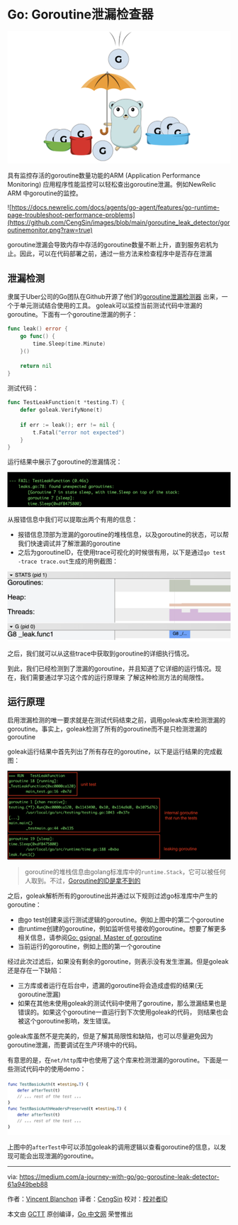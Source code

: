 # Go: Goroutine泄漏检查器

![Illustration created for “A Journey With Go”, made from the original Go Gopher, created by Renee French.](https://github.com/CengSin/images/blob/main/goroutine_leak_detector/header_img.png?raw=true?raw=true)

具有监控存活的goroutine数量功能的ARM (Application Performance Monitoring)
应用程序性能监控可以轻松查出goroutine泄漏。例如NewRelic ARM 中goroutine的监控。

![https://docs.newrelic.com/docs/agents/go-agent/features/go-runtime-page-troubleshoot-performance-problems](https://github.com/CengSin/images/blob/main/goroutine_leak_detector/goroutinemonitor.png?raw=true)

goroutine泄漏会导致内存中存活的goroutine数量不断上升，直到服务宕机为止。因此，可以在代码部署之前，通过一些方法来检查程序中是否存在泄漏

## 泄漏检测

隶属于Uber公司的Go团队在Github开源了他们的[goroutine泄漏检测器](https://github.com/uber-go/goleak) 出来，一个于单元测试结合使用的工具。
goleak可以监控当前测试代码中泄漏的goroutine。下面有一个goroutine泄漏的例子：

```go
func leak() error {
	go func() {
		time.Sleep(time.Minute)
	}()

	return nil
}
```

测试代码：

```go
func TestLeakFunction(t *testing.T) {
	defer goleak.VerifyNone(t)

	if err := leak(); err != nil {
		t.Fatal("error not expected")
	}
}
```

运行结果中展示了goroutine的泄漏情况：

![](https://github.com/CengSin/images/blob/main/goroutine_leak_detector/testcode_1.png?raw=true)

从报错信息中我们可以提取出两个有用的信息：

- 报错信息顶部为泄漏的goroutine的堆栈信息，以及goroutine的状态，可以帮我们快速调试并了解泄漏的goroutine
- 之后为goroutineID，在使用trace可视化的时候很有用，以下是通过`go test -trace trace.out`生成的用例截图：

![](https://github.com/CengSin/images/blob/main/goroutine_leak_detector/trace_example.png?raw=true)

之后，我们就可以从这些trace中获取到goroutine的详细执行情况。

到此，我们已经检测到了泄漏的goroutine，并且知道了它详细的运行情况。现在，我们需要通过学习这个库的运行原理来
了解这种检测方法的局限性。

## 运行原理

启用泄漏检测的唯一要求就是在测试代码结束之前，调用goleak库来检测泄漏的goroutine。事实上，goleak检测了所有的goroutine而不是只检测泄漏的goroutine

goleak运行结果中首先列出了所有存在的goroutine，以下是运行结果的完成截图：

![](https://github.com/CengSin/images/blob/main/goroutine_leak_detector/running_result.png?raw=true)

> goroutine的堆栈信息由golang标准库中的`runtime.Stack`，它可以被任何人取到。不过，[Goroutine的ID是拿不到的](https://groups.google.com/forum/#!topic/golang-nuts/0HGyCOrhuuI)

之后，goleak解析所有的goroutine出并通过以下规则过滤go标准库中产生的goroutine：

- 由go test创建来运行测试逻辑的goroutine。例如上图中的第二个goroutine
- 由runtime创建的goroutine，例如监听信号接收的goroutine。想要了解更多相关信息，请参阅[Go: gsignal, Master of goroutine](https://medium.com/a-journey-with-go/go-gsignal-master-of-signals-329f7ff39391)
- 当前运行的goroutine，例如上图的第一个goroutine

经过此次过滤后，如果没有剩余的goroutine，则表示没有发生泄漏。但是goleak还是存在一下缺陷：

- 三方库或者运行在后台中，遗漏的goroutine将会造成虚假的结果(无goroutine泄漏)
- 如果在其他未使用goleak的测试代码中使用了goroutine，那么泄漏结果也是错误的。如果这个goroutine一直运行到下次使用goleak的代码，
则结果也会被这个goroutine影响，发生错误。

goleak库虽然不是完美的，但是了解其局限性和缺陷，也可以尽量避免因为goroutine泄漏，而要调试在生产环境中的代码。

有意思的是，在`net/http`库中也使用了这个库来检测泄漏的goroutine。下面是一些测试代码中的使用demo：

![](https://github.com/CengSin/images/blob/main/goroutine_leak_detector/test_demo.png?raw=true)

上图中的`afterTest`中可以添加goleak的调用逻辑以查看goroutine的信息，以发现可能会出现泄漏的goroutine。

----------------

via: https://medium.com/a-journey-with-go/go-goroutine-leak-detector-61a949beb88

作者：[Vincent Blanchon](https://medium.com/@blanchon.vincent)
译者：[CengSin](https://github.com/CengSin)
校对：[校对者ID](https://github.com/校对者ID)

本文由 [GCTT](https://github.com/studygolang/GCTT) 原创编译，[Go 中文网](https://studygolang.com/) 荣誉推出
